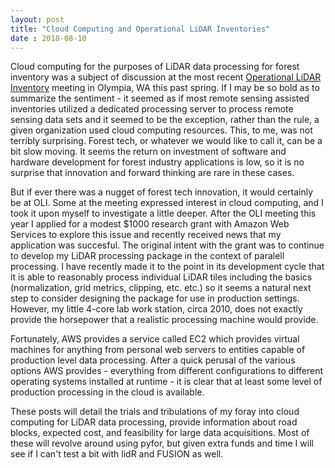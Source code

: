 ```yaml
---
layout: post
title: "Cloud Computing and Operational LiDAR Inventories"
date : 2018-08-10
---
```


Cloud computing for the purposes of LiDAR data processing for forest inventory was a subject of discussion at the most recent [Operational LiDAR Inventory](www.forestlidar.org/?q=node/10) meeting in Olympia, WA this past spring. If I may be so bold as to summarize the sentiment - it seemed as if most remote sensing assisted inventories utilized a dedicated processing server to process remote sensing data sets and it seemed to be the exception, rather than the rule, a given organization used cloud computing resources. This, to me, was not terribly surprising. Forest tech, or whatever we would like to call it, can be a bit slow moving. It seems the return on investment of software and hardware development for forest industry applications is low, so it is no surprise that innovation and forward thinking are rare in these cases.

But if ever there was a nugget of forest tech innovation, it would certainly be at OLI. Some at the meeting expressed interest in cloud computing, and I took it upon myself to investigate a little deeper. After the OLI meeting this year I applied for a modest $1000 research grant with Amazon Web Services to explore this issue and recently received news that my application was succesful. The original intent with the grant was to continue to develop my LiDAR processing package in the context of paralell processing. I have recently made it to the point in its development cycle that it is able to reasonably process individual LiDAR tiles including the basics (normalization, grid metrics, clipping, etc. etc.) so it seems a natural next step to consider designing the package for use in production settings. However, my little 4-core lab work station, circa 2010, does not exactly provide the horsepower that a realistic processing machine would provide. 

Fortunately, AWS provides a service called EC2 which provides virtual machines for anything from personal web servers to entities capable of production level data processing. After a quick perusal of the various options AWS provides - everything from different configurations to different operating systems installed at runtime - it is clear that at least some level of production processing in the cloud is available.

 These posts will detail the trials and tribulations of my foray into cloud computing for LiDAR data processing, provide information about road blocks, expected cost, and feasibility for large data acquisitions. Most of these will revolve around using pyfor, but given extra funds and time I will see if I can't test a bit with lidR and FUSION as well.
